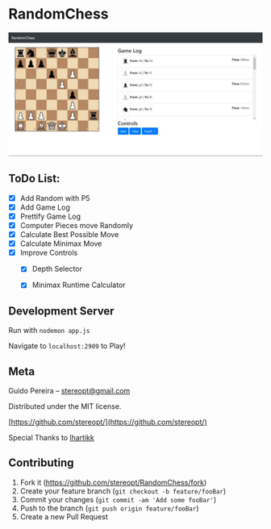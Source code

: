# RandomChess

![RandomChess](https://raw.githubusercontent.com/StereoPT/RandomChess/master/screens/randomchess_005.jpg)

## ToDo List:

- [x] Add Random with P5
- [x] Add Game Log
- [x] Prettify Game Log
- [x] Computer Pieces move Randomly
- [x] Calculate Best Possible Move
- [x] Calculate Minimax Move
- [x] Improve Controls
	- [x] Depth Selector
	- [x] Minimax Runtime Calculator


## Development Server

Run with `nodemon app.js`

Navigate to `localhost:2909` to Play!

## Meta

Guido Pereira – stereopt@gmail.com

Distributed under the MIT license.

[https://github.com/stereopt/](https://github.com/stereopt/)

Special Thanks to [lhartikk](https://github.com/lhartikk/simple-chess-ai)

## Contributing

1. Fork it (<https://github.com/stereopt/RandomChess/fork>)
2. Create your feature branch (`git checkout -b feature/fooBar`)
3. Commit your changes (`git commit -am 'Add some fooBar'`)
4. Push to the branch (`git push origin feature/fooBar`)
5. Create a new Pull Request
